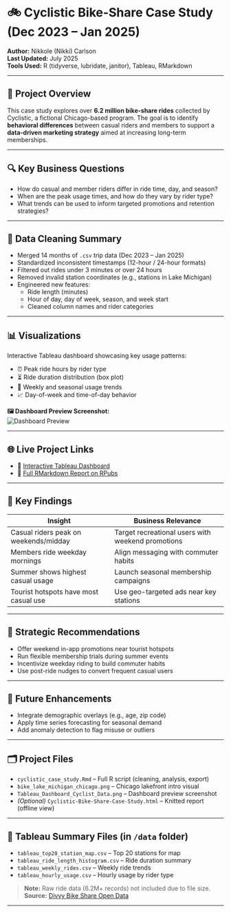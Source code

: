 # 🚲 Cyclistic Bike-Share Case Study (Dec 2023 – Jan 2025)

**Author:** Nikkole (Nikki) Carlson  
**Last Updated:** July 2025  
**Tools Used:** R (tidyverse, lubridate, janitor), Tableau, RMarkdown

---

## 📌 Project Overview

This case study explores over **6.2 million bike-share rides** collected by Cyclistic, a fictional Chicago-based program. The goal is to identify **behavioral differences** between casual riders and members to support a **data-driven marketing strategy** aimed at increasing long-term memberships.

---

## 🔍 Key Business Questions

- How do casual and member riders differ in ride time, day, and season?
- When are the peak usage times, and how do they vary by rider type?
- What trends can be used to inform targeted promotions and retention strategies?

---

## 🧹 Data Cleaning Summary

- Merged 14 months of `.csv` trip data (Dec 2023 – Jan 2025)
- Standardized inconsistent timestamps (12-hour / 24-hour formats)
- Filtered out rides under 3 minutes or over 24 hours
- Removed invalid station coordinates (e.g., stations in Lake Michigan)
- Engineered new features:
  - Ride length (minutes)
  - Hour of day, day of week, season, and week start
  - Cleaned column names and rider categories

---

## 📊 Visualizations

Interactive Tableau dashboard showcasing key usage patterns:

- ⏰ Peak ride hours by rider type  
- ⏳ Ride duration distribution (box plot)  
- 📅 Weekly and seasonal usage trends  
- 📈 Day-of-week and time-of-day behavior  

**🖼️ Dashboard Preview Screenshot:**  
![Dashboard Preview](Tableau_Dashboard_Cyclist_Data.png)

---

## 🌐 Live Project Links

- 🔗 [Interactive Tableau Dashboard](https://public.tableau.com/app/profile/nikki.carlson2355/viz/CyclisticUsageInsights/CyclisticUserBehaviorAnalysis2024)  
- 📄 [Full RMarkdown Report on RPubs](https://rpubs.com/Nikki0686/1312027)

---

## 🧠 Key Findings

| Insight                               | Business Relevance                                  |
|--------------------------------------|-----------------------------------------------------|
| Casual riders peak on weekends/midday | Target recreational users with weekend promotions   |
| Members ride weekday mornings         | Align messaging with commuter habits                |
| Summer shows highest casual usage     | Launch seasonal membership campaigns                |
| Tourist hotspots have most casual use | Use geo-targeted ads near key stations              |

---

## 🧭 Strategic Recommendations

- Offer weekend in-app promotions near tourist hotspots  
- Run flexible membership trials during summer events  
- Incentivize weekday riding to build commuter habits  
- Use post-ride nudges to convert frequent casual users

---

## 🔮 Future Enhancements

- Integrate demographic overlays (e.g., age, zip code)
- Apply time series forecasting for seasonal demand
- Add anomaly detection to flag misuse or outliers

---

## 🗂️ Project Files

- `cyclistic_case_study.Rmd` – Full R script (cleaning, analysis, export)
- `bike_lake_michigan_chicago.png` – Chicago lakefront intro visual
- `Tableau_Dashboard_Cyclist_Data.png` – Dashboard preview screenshot
- *(Optional)* `Cyclistic-Bike-Share-Case-Study.html` – Knitted report (offline view)

---

## 📁 Tableau Summary Files (in `/data` folder)

- `tableau_top20_station_map.csv` – Top 20 stations for map
- `tableau_ride_length_histogram.csv` – Ride duration summary
- `tableau_weekly_rides.csv` – Weekly ride trends
- `tableau_hourly_usage.csv` – Hourly usage by rider type

> **Note:** Raw ride data (6.2M+ records) not included due to file size.  
> **Source:** [Divvy Bike Share Open Data](https://divvy-tripdata.s3.amazonaws.com/index.html)

---

